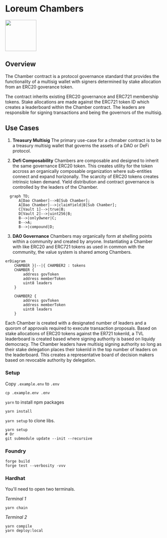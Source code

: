 # Loreum Chambers

<img style="{align: right}" src="https://cdn.loreum.org/logos/white.png"  height="100"/>

## Overview
The Chamber contract is a protocol governance standard that provides the functionality of a multisig wallet with signers determined by stake allocation from an ERC20 goverance token.

The contract inherits existing ERC20 governance and ERC721 membership tokens. Stake allocations are made against the ERC721 token ID which creates a leaderboard within the Chamber contract. The leaders are responsible for signing transactions and being the governors of the multisig.

## Use Cases

1. **Treasury Multisig** 
The primary use-case for a chmaber contract is to be a treasury multisig wallet that governs the assets of a DAO or DeFi protocol.

2. **Defi Composability**
Chambers are composable and designed to inherit the same governance ERC20 token. This creates utility for the token accross an organically composable organization where sub-entities connect and expand horizonally. The scarcity of ERC20 tokens creates intrinsic token demand. Yield distribution and contract governance is controlled by the leaders of the Chamber.

```mermaid
  graph TD;
      A[Dao Chamber]-->B[Sub Chamber];
      A[Dao Chamber]-->|claimYield|B[Sub Chamber];
      C[Vault 1]-->|true|B;
      D[Vault 2]-->|uint256|B;
      B-->|onlyOwner|C;
      B-->A;
      B-->|compound|D;
```

3. **DAO Governance**
Chambers may organically form at shelling points within a community and created by anyone. Instantiating a Chamber with like ERC20 and ERC721 tokens as used in common with the community, the value system is shared among Chambers.

```mermaid
erDiagram
    CHAMBER }|--|{ CHAMBER2 : tokens
    CHAMBER {
        address govToken
        address memberToken
        uint8 leaders
    }

    CHAMBER2 {
        address govToken
        address memberToken
        uint8 leaders
    }
```

Each Chamber is created with a designated number of leaders and a quorom of approvals required to execute transaction proposals. Based on stake allocations of ERC20 tokens against the ER721 tokenId, a TVL leaderboard is created based where signing authority is based on liquidy democracy. The Chamber leaders have multisig signing authority so long as their stake delegation places their tokenId in the top number of leaders on the leaderboard. This creates a representative board of decision makers based on revocable authority by delegation.

### Setup

Copy `.example.env` to `.env`

```
cp .example.env .env
```

`yarn` to install npm packages

```
yarn install
```

`yarn setup` to clone libs.

```
yarn setup
# Or
git submodule update --init --recursive
```

### Foundry

```
forge build
forge test --verbosity -vvv
```

### Hardhat

You'll need to open two terminals.

_Terminal 1_

```
yarn chain
```

_Terminal 2_

```
yarn compile
yarn deploy:local
```
